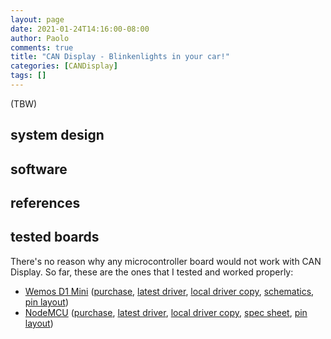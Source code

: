 ```yaml
---
layout: page
date: 2021-01-24T14:16:00-08:00
author: Paolo
comments: true
title: "CAN Display - Blinkenlights in your car!"
categories: [CANDisplay]
tags: []
---
```

(TBW)

## system design

## software

## references

## tested boards

There's no reason why any microcontroller board would not work with CAN Display. So far, these are the ones that I tested and worked properly:

* [Wemos D1 Mini](https://www.wemos.cc/en/latest/d1/d1_mini.html#) ([purchase](https://www.amazon.com/KeeYees-ESP8266-ESP-12F-Development-Compatible/dp/B08ZY7Q7TW), [latest driver](https://www.wemos.cc/en/latest/ch340_driver.html), [local driver copy](assets/CH341SER_WIN_3.5.ZIP), [schematics](assets/sch_d1_mini_v4.0.0.pdf), [pin layout](assets/d1_mini_v4.0.0_5_16x9.png))
* [NodeMCU](https://www.nodemcu.com/index_en.html) ([purchase](https://www.amazon.com/AITRIP-NodeMcu-Internet-Development-Micropython/dp/B08B4P9LB7), [latest driver](https://www.silabs.com/developers/usb-to-uart-bridge-vcp-drivers), [local driver copy](assets/CP210x_Universal_Windows_Driver.zip), [spec sheet](assets/ESP8266-NodeMCU-Datasheet.pdf), [pin layout](assets/NodeMCU_schematics.jpg))